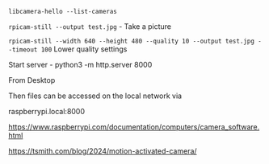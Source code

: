 `libcamera-hello --list-cameras`

`rpicam-still --output test.jpg` - Take a picture

`rpicam-still --width 640 --height 480 --quality 10 --output test.jpg --timeout 100`
Lower quality settings

Start server - python3 -m http.server 8000

From Desktop

Then files can be accessed on the local network via

raspberrypi.local:8000

https://www.raspberrypi.com/documentation/computers/camera_software.html

https://tsmith.com/blog/2024/motion-activated-camera/
